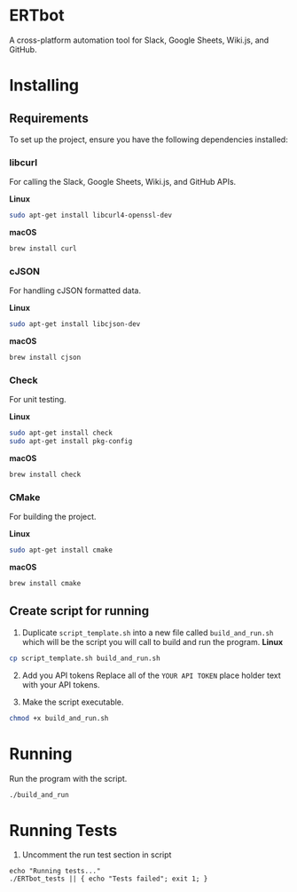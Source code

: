 # ERTbot
A cross-platform automation tool for Slack, Google Sheets, Wiki.js, and GitHub.

# Installing
## Requirements
To set up the project, ensure you have the following dependencies installed:

### libcurl
For calling the Slack, Google Sheets, Wiki.js, and GitHub APIs.

**Linux**
```bash
sudo apt-get install libcurl4-openssl-dev
```
**macOS**
```bash
brew install curl
```

### cJSON
For handling cJSON formatted data.

**Linux**
```bash
sudo apt-get install libcjson-dev
```
**macOS**
```bash
brew install cjson
```

### Check
For unit testing.

**Linux**
```bash
sudo apt-get install check
sudo apt-get install pkg-config
```
**macOS**
```bash
brew install check
```


### CMake
For building the project.

**Linux**
```bash
sudo apt-get install cmake
```
**macOS**
```bash
brew install cmake
```

## Create script for running
1. Duplicate ```script_template.sh``` into a new file called ```build_and_run.sh``` which will be the script you will call to build and run the program.
**Linux**
```bash
cp script_template.sh build_and_run.sh
```

2. Add you API tokens
Replace all of the ```YOUR API TOKEN``` place holder text with your API tokens.

3. Make the script executable.
```bash
chmod +x build_and_run.sh
```

# Running
Run the program with the script.

```bash
./build_and_run
```

# Running Tests
1. Uncomment the run test section in script

```
echo "Running tests..."
./ERTbot_tests || { echo "Tests failed"; exit 1; }
```
